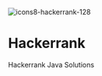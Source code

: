 ![icons8-hackerrank-128](https://user-images.githubusercontent.com/53836184/90308661-eb5cac00-defe-11ea-8a05-e2244a90e74f.png)
# Hackerrank
Hackerrank Java Solutions

